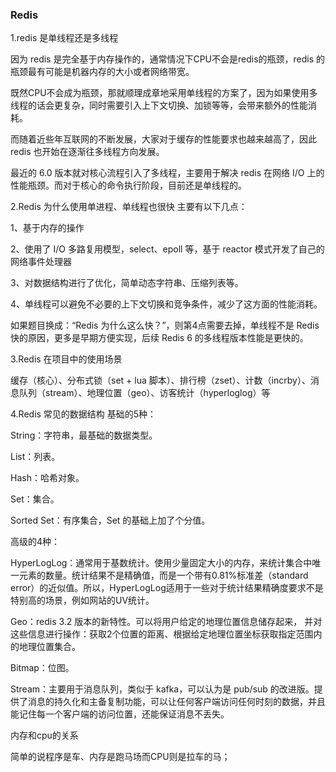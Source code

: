 ### Redis

1.redis 是单线程还是多线程

因为 redis 是完全基于内存操作的，通常情况下CPU不会是redis的瓶颈，redis 的瓶颈最有可能是机器内存的大小或者网络带宽。

既然CPU不会成为瓶颈，那就顺理成章地采用单线程的方案了，因为如果使用多线程的话会更复杂，同时需要引入上下文切换、加锁等等，会带来额外的性能消耗。

而随着近些年互联网的不断发展，大家对于缓存的性能要求也越来越高了，因此 redis 也开始在逐渐往多线程方向发展。

最近的 6.0 版本就对核心流程引入了多线程，主要用于解决 redis 在网络 I/O 上的性能瓶颈。而对于核心的命令执行阶段，目前还是单线程的。


2.Redis 为什么使用单进程、单线程也很快
主要有以下几点：

1、基于内存的操作

2、使用了 I/O 多路复用模型，select、epoll 等，基于 reactor 模式开发了自己的网络事件处理器

3、对数据结构进行了优化，简单动态字符串、压缩列表等。

4、单线程可以避免不必要的上下文切换和竞争条件，减少了这方面的性能消耗。

如果题目换成：“Redis 为什么这么快？”，则第4点需要去掉，单线程不是 Redis 快的原因，更多是早期方便实现，后续 Redis 6 的多线程版本性能是更快的。

3.Redis 在项目中的使用场景

缓存（核心）、分布式锁（set + lua 脚本）、排行榜（zset）、计数（incrby）、消息队列（stream）、地理位置（geo）、访客统计（hyperloglog）等

4.Redis 常见的数据结构
基础的5种：

String：字符串，最基础的数据类型。

List：列表。

Hash：哈希对象。

Set：集合。

Sorted Set：有序集合，Set 的基础上加了个分值。

高级的4种：

HyperLogLog：通常用于基数统计。使用少量固定大小的内存，来统计集合中唯一元素的数量。统计结果不是精确值，而是一个带有0.81%标准差（standard error）的近似值。所以，HyperLogLog适用于一些对于统计结果精确度要求不是特别高的场景，例如网站的UV统计。

Geo：redis 3.2 版本的新特性。可以将用户给定的地理位置信息储存起来， 并对这些信息进行操作：获取2个位置的距离、根据给定地理位置坐标获取指定范围内的地理位置集合。

Bitmap：位图。

Stream：主要用于消息队列，类似于 kafka，可以认为是 pub/sub 的改进版。提供了消息的持久化和主备复制功能，可以让任何客户端访问任何时刻的数据，并且能记住每一个客户端的访问位置，还能保证消息不丢失。

内存和cpu的关系

简单的说程序是车、内存是跑马场而CPU则是拉车的马；